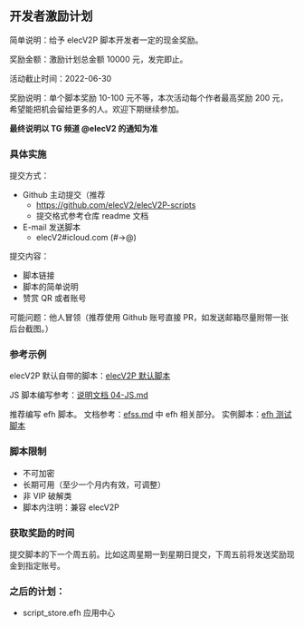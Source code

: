 ## 开发者激励计划

简单说明：给予 elecV2P 脚本开发者一定的现金奖励。

奖励金额：激励计划总金额 10000 元，发完即止。

活动截止时间：2022-06-30

奖励说明：单个脚本奖励 10-100 元不等，本次活动每个作者最高奖励 200 元，希望能把机会留给更多的人。欢迎下期继续参加。

**最终说明以 TG 频道 @elecV2 的通知为准**

### 具体实施

提交方式：

- Github 主动提交（推荐
  - https://github.com/elecV2/elecV2P-scripts
  - 提交格式参考仓库 readme 文档
- E-mail 发送脚本
  - elecV2#icloud.com (#->@)

提交内容：

- 脚本链接
- 脚本的简单说明
- 赞赏 QR 或者账号

可能问题：他人冒领（推荐使用 Github 账号直接 PR，如发送邮箱尽量附带一张后台截图。）

### 参考示例

elecV2P 默认自带的脚本：[elecV2P 默认脚本](https://github.com/elecV2/elecV2P/tree/master/script/JSFile)

JS 脚本编写参考：[说明文档 04-JS.md](https://github.com/elecV2/elecV2P-dei/blob/master/docs/04-JS.md)

推荐编写 efh 脚本。
文档参考：[efss.md](https://github.com/elecV2/elecV2P-dei/blob/master/docs/08-logger&efss.md) 中 efh 相关部分。
实例脚本：[efh 测试脚本](https://github.com/elecV2/elecV2P-dei/tree/master/examples/JSTEST/efh)

### 脚本限制

- 不可加密
- 长期可用（至少一个月内有效，可调整）
- 非 VIP 破解类
- 脚本内注明：兼容 elecV2P

### 获取奖励的时间

提交脚本的下一个周五前。比如这周星期一到星期日提交，下周五前将发送奖励现金到指定账号。

### 之后的计划：

- script_store.efh 应用中心